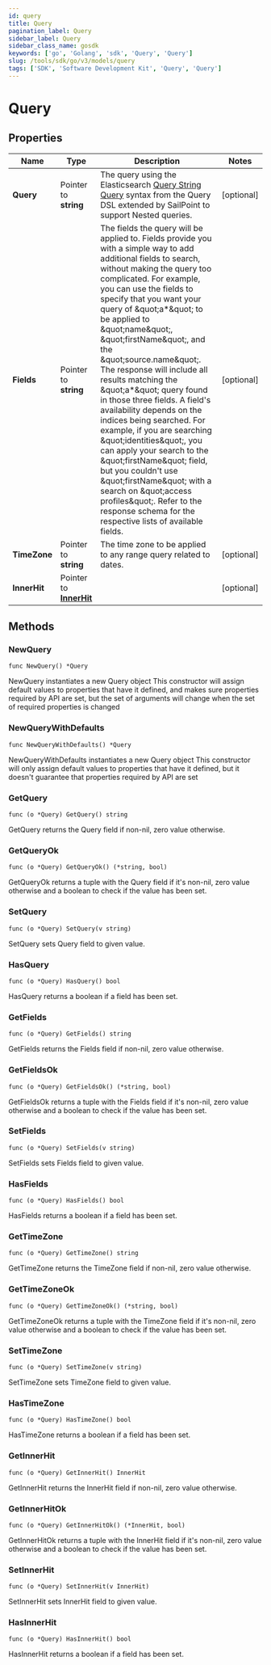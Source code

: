 ```yaml
---
id: query
title: Query
pagination_label: Query
sidebar_label: Query
sidebar_class_name: gosdk
keywords: ['go', 'Golang', 'sdk', 'Query', 'Query'] 
slug: /tools/sdk/go/v3/models/query
tags: ['SDK', 'Software Development Kit', 'Query', 'Query']
---
```


# Query

## Properties

Name | Type | Description | Notes
------------ | ------------- | ------------- | -------------
**Query** | Pointer to **string** | The query using the Elasticsearch [Query String Query](https://www.elastic.co/guide/en/elasticsearch/reference/5.2/query-dsl-query-string-query.html#query-string) syntax from the Query DSL extended by SailPoint to support Nested queries. | [optional] 
**Fields** | Pointer to **string** | The fields the query will be applied to.  Fields provide you with a simple way to add additional fields to search, without making the query too complicated.  For example, you can use the fields to specify that you want your query of \&quot;a*\&quot; to be applied to \&quot;name\&quot;, \&quot;firstName\&quot;, and the \&quot;source.name\&quot;.  The response will include all results matching the \&quot;a*\&quot; query found in those three fields.  A field&#39;s availability depends on the indices being searched.  For example, if you are searching \&quot;identities\&quot;, you can apply your search to the \&quot;firstName\&quot; field, but you couldn&#39;t use \&quot;firstName\&quot; with a search on \&quot;access profiles\&quot;.  Refer to the response schema for the respective lists of available fields.  | [optional] 
**TimeZone** | Pointer to **string** | The time zone to be applied to any range query related to dates. | [optional] 
**InnerHit** | Pointer to [**InnerHit**](inner-hit) |  | [optional] 

## Methods

### NewQuery

`func NewQuery() *Query`

NewQuery instantiates a new Query object
This constructor will assign default values to properties that have it defined,
and makes sure properties required by API are set, but the set of arguments
will change when the set of required properties is changed

### NewQueryWithDefaults

`func NewQueryWithDefaults() *Query`

NewQueryWithDefaults instantiates a new Query object
This constructor will only assign default values to properties that have it defined,
but it doesn't guarantee that properties required by API are set

### GetQuery

`func (o *Query) GetQuery() string`

GetQuery returns the Query field if non-nil, zero value otherwise.

### GetQueryOk

`func (o *Query) GetQueryOk() (*string, bool)`

GetQueryOk returns a tuple with the Query field if it's non-nil, zero value otherwise
and a boolean to check if the value has been set.

### SetQuery

`func (o *Query) SetQuery(v string)`

SetQuery sets Query field to given value.

### HasQuery

`func (o *Query) HasQuery() bool`

HasQuery returns a boolean if a field has been set.

### GetFields

`func (o *Query) GetFields() string`

GetFields returns the Fields field if non-nil, zero value otherwise.

### GetFieldsOk

`func (o *Query) GetFieldsOk() (*string, bool)`

GetFieldsOk returns a tuple with the Fields field if it's non-nil, zero value otherwise
and a boolean to check if the value has been set.

### SetFields

`func (o *Query) SetFields(v string)`

SetFields sets Fields field to given value.

### HasFields

`func (o *Query) HasFields() bool`

HasFields returns a boolean if a field has been set.

### GetTimeZone

`func (o *Query) GetTimeZone() string`

GetTimeZone returns the TimeZone field if non-nil, zero value otherwise.

### GetTimeZoneOk

`func (o *Query) GetTimeZoneOk() (*string, bool)`

GetTimeZoneOk returns a tuple with the TimeZone field if it's non-nil, zero value otherwise
and a boolean to check if the value has been set.

### SetTimeZone

`func (o *Query) SetTimeZone(v string)`

SetTimeZone sets TimeZone field to given value.

### HasTimeZone

`func (o *Query) HasTimeZone() bool`

HasTimeZone returns a boolean if a field has been set.

### GetInnerHit

`func (o *Query) GetInnerHit() InnerHit`

GetInnerHit returns the InnerHit field if non-nil, zero value otherwise.

### GetInnerHitOk

`func (o *Query) GetInnerHitOk() (*InnerHit, bool)`

GetInnerHitOk returns a tuple with the InnerHit field if it's non-nil, zero value otherwise
and a boolean to check if the value has been set.

### SetInnerHit

`func (o *Query) SetInnerHit(v InnerHit)`

SetInnerHit sets InnerHit field to given value.

### HasInnerHit

`func (o *Query) HasInnerHit() bool`

HasInnerHit returns a boolean if a field has been set.


